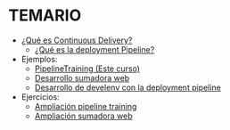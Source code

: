 TEMARIO
=======
  * [¿Qué es Continuous Delivery?](./cd/index.html)
    * [¿Qué es la deployment Pipeline?](./deploymentPipeline.html)
  * Ejemplos:
    * [PipelineTraining (Este curso)](./example.html)
    * [Desarrollo sumadora web](./examples/web-calculator/index.html)
    * [Desarrollo de develenv con la deployment pipeline](./develenv.html)
  * Ejercicios:
    * [Ampliación pipeline training](./exercies/pipelineTraining/index.html)
    * [Ampliación sumadora web](./exercies/web-calculator/index.html)